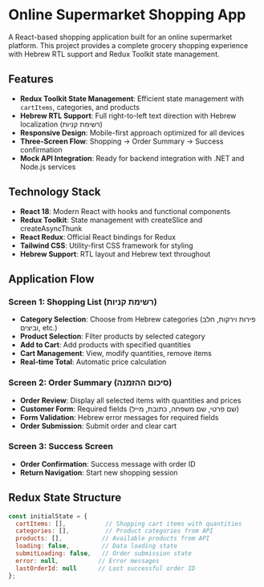 # Online Supermarket Shopping App

A React-based shopping application built for an online supermarket platform. This project provides a complete grocery shopping experience with Hebrew RTL support and Redux Toolkit state management.

## Features

- **Redux Toolkit State Management**: Efficient state management with `cartItems`, categories, and products
- **Hebrew RTL Support**: Full right-to-left text direction with Hebrew localization (רשימת קניות)
- **Responsive Design**: Mobile-first approach optimized for all devices
- **Three-Screen Flow**: Shopping → Order Summary → Success confirmation
- **Mock API Integration**: Ready for backend integration with .NET and Node.js services

## Technology Stack

- **React 18**: Modern React with hooks and functional components
- **Redux Toolkit**: State management with createSlice and createAsyncThunk
- **React Redux**: Official React bindings for Redux
- **Tailwind CSS**: Utility-first CSS framework for styling
- **Hebrew Support**: RTL layout and Hebrew text throughout

## Application Flow

### Screen 1: Shopping List (רשימת קניות)
- **Category Selection**: Choose from Hebrew categories (פירות וירקות, חלב וביצים, etc.)
- **Product Selection**: Filter products by selected category
- **Add to Cart**: Add products with specified quantities
- **Cart Management**: View, modify quantities, remove items
- **Real-time Total**: Automatic price calculation

### Screen 2: Order Summary (סיכום ההזמנה)
- **Order Review**: Display all selected items with quantities and prices
- **Customer Form**: Required fields (שם פרטי, שם משפחה, כתובת, מייל)
- **Form Validation**: Hebrew error messages for required fields
- **Order Submission**: Submit order and clear cart

### Screen 3: Success Screen
- **Order Confirmation**: Success message with order ID
- **Return Navigation**: Start new shopping session

## Redux State Structure

```javascript
const initialState = {
  cartItems: [],           // Shopping cart items with quantities
  categories: [],          // Product categories from API
  products: [],           // Available products from API
  loading: false,         // Data loading state
  submitLoading: false,   // Order submission state
  error: null,           // Error messages
  lastOrderId: null      // Last successful order ID
};